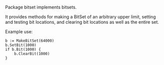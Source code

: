 Package bitset implements bitsets.

It provides methods for making a BitSet of an arbitrary
upper limit, setting and testing bit locations, and clearing
bit locations as well as the entire set.

Example use:
    
    b := MakeBitSet(64000)
    b.SetBit(1000)
    if b.Bit(1000) {
        b.ClearBit(1000)
    }
